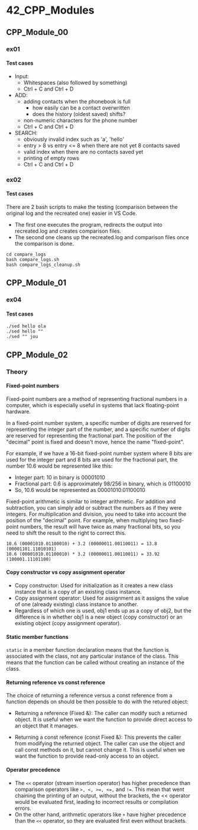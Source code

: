 # 42_CPP_Modules

## CPP_Module_00

### ex01

#### Test cases
- Input:
    - Whitespaces (also followed by something)
    - Ctrl + C and Ctrl + D
- ADD:
    - adding contacts when the phonebook is full
        - how easily can be a contact overwritten
        - does the history (oldest saved) shifts?
	- non-numeric characters for the phone number
    - Ctrl + C and Ctrl + D
- SEARCH:
    - obviously invalid index such as 'a', 'hello'
    - entry > 8 vs entry <= 8 when there are not yet 8 contacts saved
    - valid index when there are no contacts saved yet
    - printing of empty rows
    - Ctrl + C and Ctrl + D
	
### ex02

#### Test cases
There are 2 bash scripts to make the testing (comparison between the original log and the recreated one) easier in VS Code.
- The first one executes the program, redirects the output into recreated.log and
creates comparison files.
- The second one cleans up the recreated.log and comparison files once the comparison is done.
```
cd compare_logs
bash compare_logs.sh
bash compare_logs_cleanup.sh
```

## CPP_Module_01

### ex04

#### Test cases
```
./sed hello ola
./sed hello ""
./sed "" jou
```

## CPP_Module_02

### Theory

#### Fixed-point numbers
Fixed-point numbers are a method of representing fractional numbers in a computer, which is especially useful in systems that lack floating-point hardware. 

In a fixed-point number system, a specific number of digits are reserved for representing the integer part of the number, and a specific number of digits are reserved for representing the fractional part. The position of the "decimal" point is fixed and doesn't move, hence the name "fixed-point".

For example, if we have a 16-bit fixed-point number system where 8 bits are used for the integer part and 8 bits are used for the fractional part, the number 10.6 would be represented like this:
- Integer part: 10 in binary is 00001010
- Fractional part: 0.6 is approximately 98/256 in binary, which is 01100010
- So, 10.6 would be represented as 00001010.01100010

Fixed-point arithmetic is similar to integer arithmetic. For addition and subtraction, you can simply add or subtract the numbers as if they were integers. For multiplication and division, you need to take into account the position of the "decimal" point. For example, when multiplying two fixed-point numbers, the result will have twice as many fractional bits, so you need to shift the result to the right to correct this.
```
10.6 (00001010.01100010) + 3.2 (00000011.00110011) = 13.8 (00001101.11010101)
10.6 (00001010.01100010) * 3.2 (00000011.00110011) = 33.92 (100001.11101100)
```

#### Copy constructor vs copy assignment operator
- Copy constructor: Used for initialization as it creates a new class instance that is a copy of an existing class instance.
- Copy assignment operator: Used for assignment as it assigns the value of one (already existing) class instance to another.
- Regardless of which one is used, obj1 ends up as a copy of obj2, but the difference is in whether obj1 is a new object (copy constructor) or an existing object (copy assignment operator).

#### Static member functions
```static``` in a member function declaration means that the function is associated with the class, not any particular instance of the class. This means that the function can be called without creating an instance of the class.

#### Returning reference vs const reference
The choice of returning a reference versus a const reference from a function depends on should be then possible to do with the retured object:
- Returning a reference (Fixed &): The caller can modify such a returned object. It is useful when we want the function to provide direct access to an object that it manages.

- Returning a const reference (const Fixed &): This prevents the caller from modifying the returned object. The caller can use the object and call const methods on it, but cannot change it. This is useful when we want the function to provide read-only access to an object.

#### Operator precedence
- The ```<<``` operator (stream insertion operator) has higher precedence than comparison operators like ```>, <, >=, <=,``` and ```!=```. This mean that went chaining the printing of an output, without the brackets, the << operator would be evaluated first, leading to incorrect results or compilation errors.
- On the other hand, arithmetic operators like ```+``` have higher precedence than the ```<<``` operator, so they are evaluated first even without brackets.
